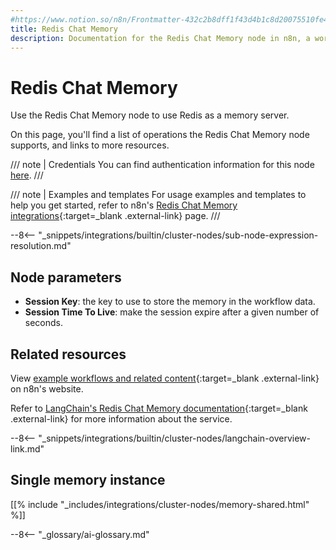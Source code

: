 ```yaml
---
#https://www.notion.so/n8n/Frontmatter-432c2b8dff1f43d4b1c8d20075510fe4
title: Redis Chat Memory
description: Documentation for the Redis Chat Memory node in n8n, a workflow automation platform. Includes details of operations and configuration, and links to examples and credentials information.
---
```


# Redis Chat Memory

Use the Redis Chat Memory node to use Redis as a memory server.

On this page, you'll find a list of operations the Redis Chat Memory node supports, and links to more resources.

/// note | Credentials
You can find authentication information for this node [here](/integrations/builtin/credentials/redis/).
///

/// note | Examples and templates
For usage examples and templates to help you get started, refer to n8n's [Redis Chat Memory integrations](https://n8n.io/integrations/redis-chat-memory/){:target=_blank .external-link} page.
///	

--8<-- "_snippets/integrations/builtin/cluster-nodes/sub-node-expression-resolution.md"

## Node parameters

* **Session Key**: the key to use to store the memory in the workflow data.
* **Session Time To Live**: make the session expire after a given number of seconds.

## Related resources

View [example workflows and related content](https://n8n.io/integrations/redis-chat-memory/){:target=_blank .external-link} on n8n's website.

Refer to [LangChain's Redis Chat Memory documentation](https://js.langchain.com/docs/modules/memory/integrations/redis){:target=_blank .external-link} for more information about the service.

--8<-- "_snippets/integrations/builtin/cluster-nodes/langchain-overview-link.md"

## Single memory instance

[[% include "_includes/integrations/cluster-nodes/memory-shared.html" %]]

--8<-- "_glossary/ai-glossary.md"
